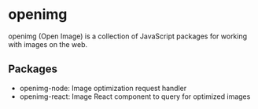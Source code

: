 # openimg

openimg (Open Image) is a collection of JavaScript packages for working with images on the web.

## Packages

- openimg-node: Image optimization request handler
- openimg-react: Image React component to query for optimized images

